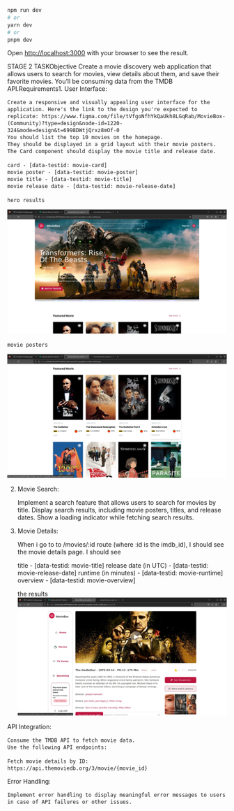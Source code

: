 ```bash
npm run dev
# or
yarn dev
# or
pnpm dev
```

Open [http://localhost:3000](http://localhost:3000) with your browser to see the result.

STAGE 2 TASKObjective
Create a movie discovery web application that allows users to search for movies, view details about them, and save their favorite movies. You’ll be consuming data from the TMDB API.Requirements1. User Interface:

    Create a responsive and visually appealing user interface for the application. Here's the link to the design you're expected to replicate: https://www.figma.com/file/tVfgoNfhYkQaUkh8LGqRab/MovieBox-(Community)?type=design&node-id=1220-324&mode=design&t=6998DWtjQrxz8mOf-0
    You should list the top 10 movies on the homepage.
    They should be displayed in a grid layout with their movie posters.
    The Card component should display the movie title and release date.

    card - [data-testid: movie-card]
    movie poster - [data-testid: movie-poster]
    movie title - [data-testid: movie-title]
    movie release date - [data-testid: movie-release-date]

    hero results

![Alt text](public/readme/homepage.webp)

    movie posters

![Alt text](public/readme/moviepage.webp)

2. Movie Search:

   Implement a search feature that allows users to search for movies by title.
   Display search results, including movie posters, titles, and release dates.
   Show a loading indicator while fetching search results.

3. Movie Details:

   When i go to to /movies/:id route (where :id is the imdb_id), I should see the movie details page.
   I should see

   title - [data-testid: movie-title]
   release date (in UTC) - [data-testid: movie-release-date]
   runtime (in minutes) - [data-testid: movie-runtime]
   overview - [data-testid: movie-overview]

   the results
   ![Alt text](public/readme/moviedetails.webp)

API Integration:

    Consume the TMDB API to fetch movie data.
    Use the following API endpoints:

    Fetch movie details by ID: https://api.themoviedb.org/3/movie/{movie_id}

Error Handling:

    Implement error handling to display meaningful error messages to users in case of API failures or other issues.
